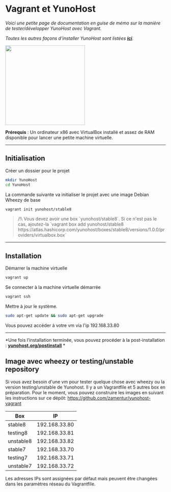 # Vagrant et YunoHost

*Voici une petite page de documentation en guise de mémo sur la manière de tester/développer YunoHost avec Vagrant.*

*Toutes les autres façons d’installer YunoHost sont listées **[ici](/install_fr)**.*

<img src="https://yunohost.org/images/vagrant.png" width=250>

**Prérequis** : Un ordinateur x86 avec VirtualBox installé et assez de RAM disponible pour lancer une petite machine virtuelle.

---

## Initialisation

Créer un dossier pour le projet
```bash
mkdir YunoHost
cd YunoHost
```

La commande suivante va initialiser le projet avec une image Debian Wheezy de base
```bash
vagrant init yunohost/stable8
```
<blockquote>
<span class="text-warning">/!\</span> Vous devez avoir une box `yunohost/stable8`. Si ce n'est pas le cas, ajoutez-la
`vagrant box add yunohost/stable8 https://atlas.hashicorp.com/yunohost/boxes/stable8/versions/1.0.0/providers/virtualbox.box`
</blockquote>

---

## Installation

Démarrer la machine virtuelle
```bash
vagrant up
```

Se connecter à la machine virtuelle démarrée
```bash
vagrant ssh
```

Mettre à jour le système.
```bash
sudo apt-get update && sudo apt-get upgrade
```

Vous pouvez accéder à votre vm via l'ip 192.168.33.80

---

*Une fois l’installation terminée, vous pouvez procéder à la post-installation : **[yunohost.org/postinstall](/postinstall_fr)** *


## Image avec wheezy or testing/unstable repository

Si vous avez besoin d'une vm pour tester quelque chose avec wheezy ou la version testing/unstable de Yunohost. Il y a un Vagrantfile et 5 autres box en préparation. Pour le moment, vous pouvez construire les images en suivant les instructions sur ce dépôt: https://github.com/zamentur/yunohost-vagrant

| Box | IP | 
| --- | --- | 
| stable8 | 192.168.33.80 |
| testing8 | 192.168.33.81 |
| unstable8 | 192.168.33.82 |
| stable7 | 192.168.33.70 |
| testing7 | 192.168.33.71 |
| unstable7 | 192.168.33.72 |

Les adresses IPs sont assignées par défaut mais peuvent être changées dans les paramètres réseau du Vagrantfile.


